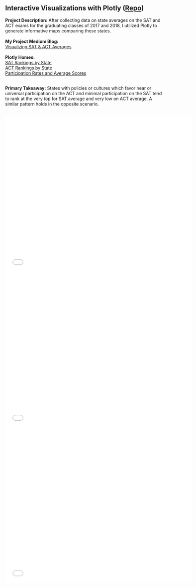 ## Interactive Visualizations with Plotly ([Repo](https://github.com/JamesDargan/ACT-SAT))

**Project Description:** After collecting data on state averages on the SAT and ACT exams for the graduating classes of 2017 and 2018, I utilized Plotly to generate informative maps comparing these states.
<br><br>
**My Project Medium Blog:**<br>
[Visualizing SAT & ACT Averages](https://medium.com/@james.dargan/visualizing-sat-act-averages-2a4759f9684)
<br><br>
**Plotly Homes:**<br>
[SAT Rankings by State](https://chart-studio.plotly.com/~JamesDargan/1.embed)<br>
[ACT Rankings by State](https://chart-studio.plotly.com/~JamesDargan/3.embed)<br>
[Participation Rates and Average Scores](https://chart-studio.plotly.com/~JamesDargan/12.embed)<br>
<br>


**Primary Takeaway:** States with policies or cultures which favor near or universal participation on the ACT and minimal participation on the SAT tend to rank at the very top for SAT average and very low on ACT average. A similar pattern holds in the opposite scenario.
<br><br>

<iframe width="600" height="500" frameborder="0" scrolling="no"
src="//plotly.com/~JamesDargan/12.embed"></iframe>
<br>
<iframe width="600" height="500" frameborder="0" scrolling="no"
src="//plotly.com/~JamesDargan/1.embed"></iframe>
<br>
<iframe width="600" height="500" frameborder="0" scrolling="no"
src="//plotly.com/~JamesDargan/3.embed"></iframe>
